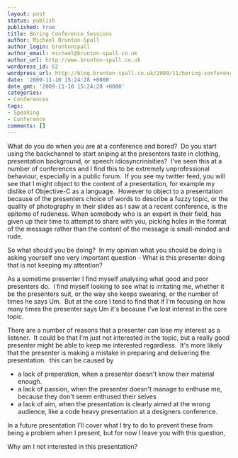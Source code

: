 ```yaml
---
layout: post
status: publish
published: true
title: Boring Conference Sessions
author: Michael Brunton-Spall
author_login: bruntonspall
author_email: michael@brunton-spall.co.uk
author_url: http://www.brunton-spall.co.uk
wordpress_id: 62
wordpress_url: http://blog.brunton-spall.co.uk/2009/11/boring-conference-sessions/
date: '2009-11-10 15:24:28 +0000'
date_gmt: '2009-11-10 15:24:28 +0000'
categories:
- Conferences
tags:
- Speaking
- Conference
comments: []
---
```

<p>	What do you do when you are at a conference and bored? &nbsp;Do you start using the backchannel to start sniping at the presenters taste in clothing, presentation background, or speech idiosyncrinisities? &nbsp;I&#39;ve seen this at a number of conferences and I find this to be extremely unprofessional behaviour, especially in a public forum. &nbsp;If you see my twitter feed, you will see that I might object to the content of a presentation, for example my dislike of Objective-C as a language. &nbsp;However to object to a presentation because of the presenters choice of words to describe a fuzzy topic, or the quality of photography in their slides as I saw at a recent conference, is the epitome of rudeness.&nbsp;When somebody who is an expert in their field, has given up their time to attempt to share with you, picking holes in the format of the message rather than the content of the message is small-minded and rude.</p>
<p>	So what should you be doing? &nbsp;In my opinion what you should be doing is asking yourself one very important question - What is this presenter doing that is not keeping my attention?</p>
<p>	As a sometime presenter I find myself analysing what good and poor presenters do. &nbsp;I find myself looking to see what is irritating me, whether it be the presenters suit, or the way she keeps swearing, or the number of times he says Um. &nbsp;But at the core I tend to find that if I&#39;m focusing on how many times the presenter says Um it&#39;s because I&#39;ve lost interest in the core topic.</p>
<p>	There are a number of reasons that a presenter can lose my interest as a listener. &nbsp;It could be that I&#39;m just not interested in the topic, but a really good presenter might be able to keep me interested regardless. &nbsp;It&#39;s more likely that the presenter is making a mistake in preparing and delivering the presentation. &nbsp;this can be caused by</p>
<ul>
<li>		a lack of preperation, when a presenter doesn&#39;t know their material enough.</li>
<li>		a lack of passion, when the presenter doesn&#39;t manage to enthuse me, because they don&#39;t seem enthused their selves</li>
<li>		a lack of aim, when the presentation is clearly aimed at the wrong audience, like a code heavy presentation at a designers conference.</li>
</ul>
<p>	In a future presentation I&#39;ll cover what I try to do to prevent these from being a problem when I present, but for now I leave you with this question,</p>
<p>	Why am I not interested in this presentation?</p>
